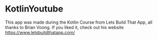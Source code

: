 # KotlinYoutube
This app was made during the Kotlin Course from Lets Build That App, all thanks to Brian Voong. 
If you liked it, check out his website https://www.letsbuildthatapp.com/
